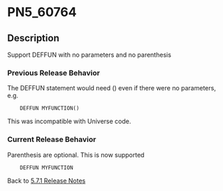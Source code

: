 # PN5_60764

<PageHeader />

## Description

Support DEFFUN with no parameters and no parenthesis

### Previous Release Behavior

The DEFFUN statement would need () even if there were no parameters, e.g.

```
    DEFFUN MYFUNCTION()
```

This was incompatible with Universe code.

### Current Release Behavior

Parenthesis are optional. This is now supported

```
    DEFFUN MYFUNCTION
```

Back to [5.7.1 Release Notes](./../README.md)

  
<PageFooter />
